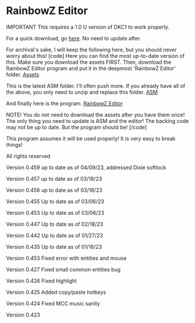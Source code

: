 # RainbowZ Editor
 
 IMPORTANT
 This requires a 1.0 U version of DKC1 to work properly.
 
 For a quick download, go [here](https://github.com/mike19283/RainbowZ-Editor/blob/main/RainbowZ%20Editor%20Quick%20Start.zip). No need to update after.
 
For archival's sake, I will keep the following here, but you should never worry about this!
[code]
Here you can find the most up-to-date version of this. 
Make sure you download the assets FIRST. Then, download the RainbowZ Editor program and put it in the deepmost 'RainbowZ Editor' folder. 
[Assets](https://github.com/mike19283/RainbowZ-Editor/blob/main/RainbowZ_Editor_Assets.zip)

This is the latest ASM folder. I'll often push more. If you already have all of the above, you only need to unzip and replace this folder.
[ASM](https://github.com/mike19283/RainbowZ-Editor/blob/main/ASM.zip)

And finally here is the program.
[RainbowZ Editor](https://github.com/mike19283/RainbowZ-Editor/blob/main/RainbowZ%20Editor.exe)

NOTE!
You do not need to download the assets after you have them once! The only thing you need to update is ASM and the editor! The backing code may not be up to date. But the program should be!
[/code]

This program assumes it will be used properly! It is very easy to break things!


All rights reserved

Version 0.459 up to date as of 04/09/23, addressed Dixie softlock

Version 0.457 up to date as of 03/18/23

Version 0.456 up to date as of 03/18/23

Version 0.455 Up to date as of 03/06/23

Version 0.453 Up to date as of 03/06/23

Version 0.447 Up to date as of 02/18/23

Version 0.442 Up to date as of 01/27/23

Version 0.435 Up to date as of 01/18/23

Version 0.453
Fixed error with entities and mouse

Version 0.427
Fixed small common entities bug

Version 0.426
Fixed highlight

Version 0.425
Added copy/paste hotkeys

Version 0.424
Fixed MCC music sanity

Version 0.423
